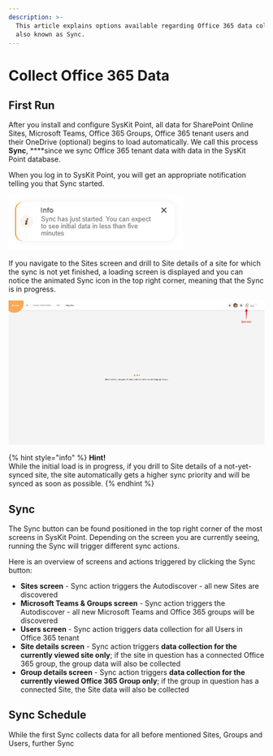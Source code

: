 ```yaml
---
description: >-
  This article explains options available regarding Office 365 data collection,
  also known as Sync.
---
```


# Collect Office 365 Data

## First Run

After you install and configure SysKit Point, all data for SharePoint Online Sites, Microsoft Teams, Office 365 Groups, Office 365 tenant users and their OneDrive \(optional\) begins to load automatically. We call this process **Sync**, ****since we sync Office 365 tenant data with data in the SysKit Point database.

When you log in to SysKit Point, you will get an appropriate notification telling you that Sync started.

![SysKit Point - Sync started notification on first log in](../.gitbook/assets/collect-office-365-data.png)

If you navigate to the Sites screen and drill to Site details of a site for which the sync is not yet finished, a loading screen is displayed and you can notice the animated Sync icon in the top right corner, meaning that the Sync is in progress. 

![SysKit Point - Initial site details load screen and sync icon](../.gitbook/assets/collect-office-365-data_loading_sync.png)

{% hint style="info" %}
**Hint!**  
While the initial load is in progress, if you drill to Site details of a not-yet-synced site, the site automatically gets a higher sync priority and will be synced as soon as possible.
{% endhint %}

## Sync 

The Sync button can be found positioned in the top right corner of the most screens in SysKit Point. Depending on the screen you are currently seeing, running the Sync will trigger different sync actions. 

Here is an overview of screens and actions triggered by clicking the Sync button:

* **Sites screen** - Sync action triggers the Autodiscover - all new Sites are discovered
* **Microsoft Teams & Groups screen** - Sync action triggers the Autodiscover - all new Microsoft Teams and Office 365 groups will be discovered
* **Users screen** - Sync action triggers data collection for all Users in Office 365 tenant
* **Site details screen** - Sync action triggers **data collection for the currently viewed site only**; if the site in question has a connected Office 365 group, the group data will also be collected
* **Group details screen** - Sync action triggers **data collection for the currently viewed Office 365 Group only**; if the group in question has a connected Site, the Site data will also be collected

## Sync Schedule

While the first Sync collects data for all before mentioned Sites, Groups and Users, further Sync 



